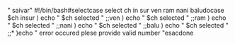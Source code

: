 " saivar" 
#!/bin/bash#selectcase select ch in sur ven ram nani baludocase $ch insur ) echo " $ch selected " ;;ven ) echo " $ch selected " ;;ram ) echo " $ch selected " ;;nani ) echo " $ch selected " ;;balu ) echo " $ch selected " ;;* )echo " error occured plese provide valid number "esacdone 
